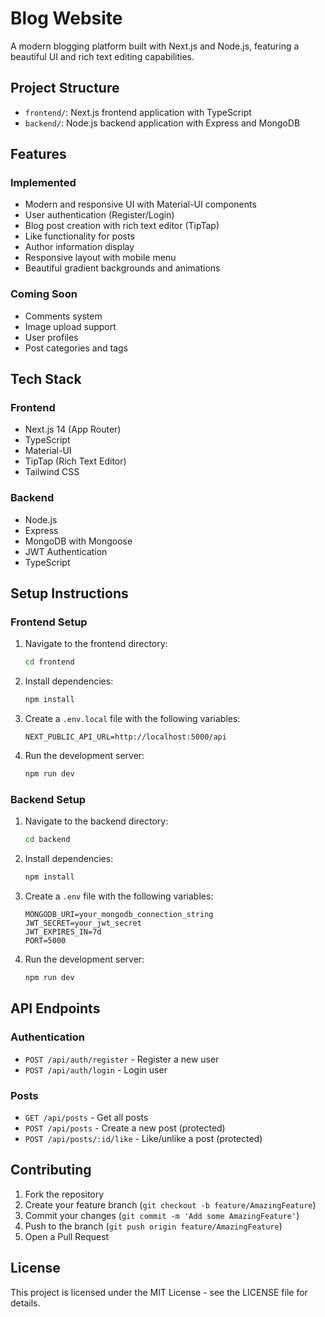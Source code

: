 # Blog Website

A modern blogging platform built with Next.js and Node.js, featuring a beautiful UI and rich text editing capabilities.

## Project Structure

- `frontend/`: Next.js frontend application with TypeScript
- `backend/`: Node.js backend application with Express and MongoDB

## Features

### Implemented
- Modern and responsive UI with Material-UI components
- User authentication (Register/Login)
- Blog post creation with rich text editor (TipTap)
- Like functionality for posts
- Author information display
- Responsive layout with mobile menu
- Beautiful gradient backgrounds and animations

### Coming Soon
- Comments system
- Image upload support
- User profiles
- Post categories and tags

## Tech Stack

### Frontend
- Next.js 14 (App Router)
- TypeScript
- Material-UI
- TipTap (Rich Text Editor)
- Tailwind CSS

### Backend
- Node.js
- Express
- MongoDB with Mongoose
- JWT Authentication
- TypeScript

## Setup Instructions

### Frontend Setup

1. Navigate to the frontend directory:
   ```bash
   cd frontend
   ```

2. Install dependencies:
   ```bash
   npm install
   ```

3. Create a `.env.local` file with the following variables:
   ```
   NEXT_PUBLIC_API_URL=http://localhost:5000/api
   ```

4. Run the development server:
   ```bash
   npm run dev
   ```

### Backend Setup

1. Navigate to the backend directory:
   ```bash
   cd backend
   ```

2. Install dependencies:
   ```bash
   npm install
   ```

3. Create a `.env` file with the following variables:
   ```
   MONGODB_URI=your_mongodb_connection_string
   JWT_SECRET=your_jwt_secret
   JWT_EXPIRES_IN=7d
   PORT=5000
   ```

4. Run the development server:
   ```bash
   npm run dev
   ```

## API Endpoints

### Authentication
- `POST /api/auth/register` - Register a new user
- `POST /api/auth/login` - Login user

### Posts
- `GET /api/posts` - Get all posts
- `POST /api/posts` - Create a new post (protected)
- `POST /api/posts/:id/like` - Like/unlike a post (protected)

## Contributing

1. Fork the repository
2. Create your feature branch (`git checkout -b feature/AmazingFeature`)
3. Commit your changes (`git commit -m 'Add some AmazingFeature'`)
4. Push to the branch (`git push origin feature/AmazingFeature`)
5. Open a Pull Request

## License

This project is licensed under the MIT License - see the LICENSE file for details.
